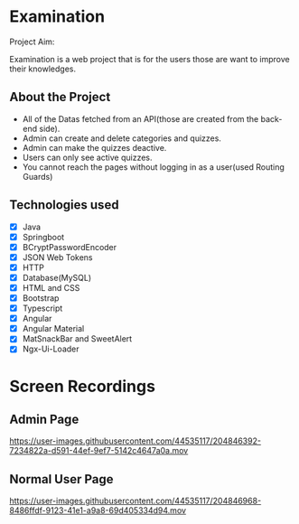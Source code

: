# Examination
Project Aim:

Examination is a web project that is for the users those are want to improve their knowledges.

## About the Project
- All of the Datas fetched from an API(those are created from the back-end side).
- Admin can create and delete categories and quizzes.
- Admin can make the quizzes deactive.
- Users can only see active quizzes.
- You cannot reach the pages without logging in as a user(used Routing Guards)

## Technologies used
+ [X] Java
+ [X] Springboot
+ [X] BCryptPasswordEncoder
+ [X] JSON Web Tokens
+ [X] HTTP
+ [X] Database(MySQL)
+ [X] HTML and CSS
+ [X] Bootstrap
+ [X] Typescript
+ [X] Angular
+ [X] Angular Material
+ [X] MatSnackBar and SweetAlert
+ [X] Ngx-Ui-Loader

# Screen Recordings

## Admin Page

https://user-images.githubusercontent.com/44535117/204846392-7234822a-d591-44ef-9ef7-5142c4647a0a.mov


## Normal User Page


https://user-images.githubusercontent.com/44535117/204846968-8486ffdf-9123-41e1-a9a8-69d405334d94.mov

